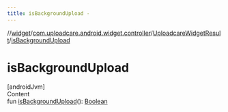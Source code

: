 ```yaml
---
title: isBackgroundUpload -
---
```

//[widget](../../index.md)/[com.uploadcare.android.widget.controller](../index.md)/[UploadcareWidgetResult](index.md)/[isBackgroundUpload](is-background-upload.md)



# isBackgroundUpload  
[androidJvm]  
Content  
fun [isBackgroundUpload](is-background-upload.md)(): [Boolean](https://kotlinlang.org/api/latest/jvm/stdlib/kotlin/-boolean/index.html)  



